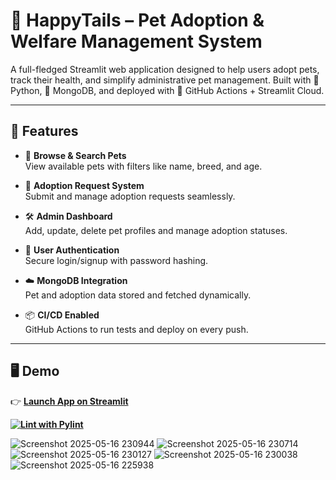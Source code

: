# 🐾 HappyTails – Pet Adoption & Welfare Management System

A full-fledged Streamlit web application designed to help users adopt pets, track their health, and simplify administrative pet management. Built with 🐍 Python, 💾 MongoDB, and deployed with 🚀 GitHub Actions + Streamlit Cloud.

---

## 🌟 Features

- 🐶 **Browse & Search Pets**  
  View available pets with filters like name, breed, and age.

- 📝 **Adoption Request System**  
  Submit and manage adoption requests seamlessly.

- 🛠️ **Admin Dashboard**  
  Add, update, delete pet profiles and manage adoption statuses.

- 🔐 **User Authentication**  
  Secure login/signup with password hashing.

- ☁️ **MongoDB Integration**  
  Pet and adoption data stored and fetched dynamically.

- 📦 **CI/CD Enabled**  
  GitHub Actions to run tests and deploy on every push.

---

## 🖥️ Demo

👉 **[Launch App on Streamlit](https://happytails-ljqvzaggq9j5hipluvhyrn.streamlit.app/)**  

**[![Lint with Pylint](https://github.com/sathyashreekv/happytails/actions/workflows/pylint.yml/badge.svg)](https://github.com/sathyashreekv/happytails/actions/workflows/pylint.yml)**

![Screenshot 2025-05-16 230944](https://github.com/user-attachments/assets/d5770c28-6d1c-441d-aea8-9c438a6c304f)
![Screenshot 2025-05-16 230714](https://github.com/user-attachments/assets/ce673ecb-f300-4a26-9c2f-e5feefcd34b9)
![Screenshot 2025-05-16 230127](https://github.com/user-attachments/assets/97e966d6-989f-4622-bd7b-33769e2bcbf0)
![Screenshot 2025-05-16 230038](https://github.com/user-attachments/assets/3e70c788-ca14-45be-a18d-dd420a840463)
![Screenshot 2025-05-16 225938](https://github.com/user-attachments/assets/57530d13-c38e-4c63-b608-3f959655a882)







